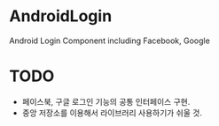 # AndroidLogin
Android Login Component including Facebook, Google

# TODO
- 페이스북, 구글 로그인 기능의 공통 인터페이스 구현.
- 중앙 저장소를 이용해서 라이브러리 사용하기가 쉬울 것.
